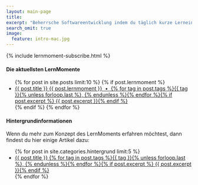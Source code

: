 ```yaml
---
layout: main-page
title: 
excerpt: "Beherrsche Softwareentwicklung indem du täglich kurze Lerneinheiten für C# (.NET / Mono) und C absolvierst."
search_omit: true
image:
  feature: intro-mac.jpg
---
```


{% include lernmoment-subscribe.html %}

#### Die aktuellsten LernMomente

<ul class="post-list">
{% for post in site.posts limit:10 %}
{% if post.lernmoment %}
  <li><article><a href="{{ site.url }}{{ post.url }}">{{ post.title }} </span><span class="entry-date">{{ post.lernmoment }} &nbsp;&bull;&nbsp; {% for tag in post.tags %}{{ tag }}{% unless forloop.last %}, {% endunless %}{% endfor %}</span>{% if post.excerpt %} <span class="excerpt">{{ post.excerpt }}</span>{% endif %}</a></article></li>
{% endif %}
{% endfor %}
</ul>


#### Hintergrundinformationen

Wenn du mehr zum Konzept des LernMoments erfahren möchtest, dann findest du hier einige Artikel dazu:

<ul class="post-list">
{% for post in site.categories.hintergrund limit:5 %} 
  <li><article><a href="{{ site.url }}{{ post.url }}">{{ post.title }} </span><span class="entry-date">{% for tag in post.tags %}{{ tag }}{% unless forloop.last %}, {% endunless %}{% endfor %}</span>{% if post.excerpt %} <span class="excerpt">{{ post.excerpt }}</span>{% endif %}</a></article></li>
{% endfor %}
</ul>

